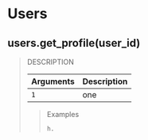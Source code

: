 # Users

## users.get_profile(user_id)

> DESCRIPTION
>
> | Arguments | Description
> | --- | ---
> | `1` | one
>
>> Examples
>> ```python3
>> h.
>> ```

